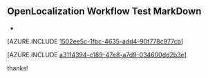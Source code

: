 ## OpenLocalization Workflow Test MarkDown
* 

[AZURE.INCLUDE [1502ee5c-1fbc-4635-add4-90f778c977cb](calleeMd1.md)]



[AZURE.INCLUDE [a3114394-c189-47e8-a7d9-034600dd2b3e](calleeMd2.md)]

 
thanks!